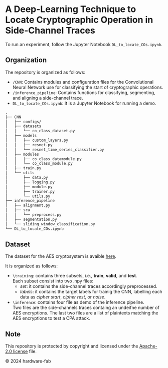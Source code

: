 # A Deep-Learning Technique to Locate Cryptographic Operation in Side-Channel Traces

To run an experiment, follow the Jupyter Notebook `DL_to_locate_COs.ipynb`.

## Organization

The repository is organized as follows:

- `/CNN`: Contains modules and configuration files for the Convolutional Neural Network use for classifying the start of cryptographic operations.
- `/inference_pipeline`: Contains functions for classifying, segmenting, and aligning a side-channel trace.
- `DL_to_locate_COs.ipynb`: It is a Jupyter Notebook for running a demo.

```txt
.
├── CNN
│   ├── configs/
│   ├── datasets
│   │   └── co_class_dataset.py
│   ├── models
│   │   ├── custom_layers.py
│   │   ├── resnet.py
│   │   └── resnet_time_series_classifier.py
│   ├── modules
│   │   ├── co_class_datamodule.py
│   │   └── co_class_module.py
│   ├── train.py
│   └── utils
│       ├── data.py
│       ├── logging.py
│       ├── module.py
│       ├── trainer.py
│       └── utils.py
├── inference_pipeline
│   ├── alignment.py
│   ├── sca
│   │   └── preprocess.py
│   ├── segmentation.py
│   └── sliding_window_classification.py
└── DL_to_locate_COs.ipynb
```

## Dataset

The dataset for the AES cryptosystem is avaible [here]().

It is organized as follows:

- `\training`: contains three subsets, i.e., __train__, __valid__, and __test__.  
    Each subset consist into two .npy files:
  - _set_: it contains the side-channel traces accordingly preprocessed.
  - _labels_: it contains the target labels for trainig the CNN, labelling each data as _cipher start_, _cipher rest_, or _noise_.
- `\inference`: contains four file as demo of the inference pipeline.  
    Two files are the side-channels traces containg an undeifne number of AES encryptions.
    The last two files are a list of plaintexts matching the AES encryptions to test a CPA attack.

## Note

This repository is protected by copyright and licensed under the [Apache-2.0 license](https://github.com/hardware-fab/DL-to-locate-COs-for-SCA/blob/main/LICENSE) file.

© 2024 hardware-fab
